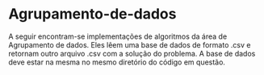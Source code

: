 # Agrupamento-de-dados

A seguir encontram-se implementações de algoritmos da área de Agrupamento de dados. Eles lêem uma base de dados de formato .csv e retornam outro arquivo .csv com a solução do problema. A base de dados deve estar na mesma no mesmo diretório do código em questão.
